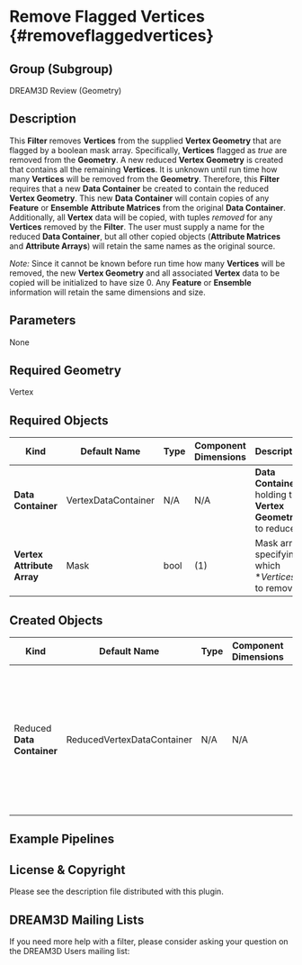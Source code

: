 Remove Flagged Vertices {#removeflaggedvertices}
=============

## Group (Subgroup) ##

DREAM3D Review (Geometry)

## Description ##

This **Filter** removes **Vertices** from the supplied **Vertex Geometry** that are flagged by a boolean mask array.  Specifically, **Vertices** flagged as _true_ are removed from the **Geometry**.  A new reduced **Vertex Geometry** is created that contains all the remaining **Vertices**.  It is unknown until run time how many **Vertices** will be removed from the **Geometry**.  Therefore, this **Filter** requires that a new **Data Container** be created to contain the reduced **Vertex Geometry**.  This new **Data Container** will contain copies of any **Feature** or **Ensemble** **Attribute Matrices** from the original **Data Container**.  Additionally, all **Vertex** data will be copied, with tuples _removed_ for any **Vertices** removed by the **Filter**.  The user must supply a name for the reduced **Data Container**, but all other copied objects (**Attribute Matrices** and **Attribute Arrays**) will retain the same names as the original source.

_Note:_ Since it cannot be known before run time how many **Vertices** will be removed, the new **Vertex Geometry** and all associated **Vertex** data to be copied will be initialized to have size 0.  Any **Feature** or **Ensemble** information will retain the same dimensions and size.     

## Parameters ##

None

## Required Geometry ###

Vertex

## Required Objects ##

| Kind | Default Name | Type | Component Dimensions | Description |
|------|--------------|------|----------------------|-------------|
| **Data Container** | VertexDataContainer | N/A | N/A | **Data Container** holding the **Vertex Geometry** to reduce |
| **Vertex Attribute Array** | Mask | bool | (1) | Mask array specifying which **Vertices* to remove |

## Created Objects ##

| Kind | Default Name | Type | Component Dimensions | Description |
|------|--------------|------|----------------------|-------------|
| Reduced **Data Container** | ReducedVertexDataContainer | N/A | N/A | **Data Container** holding the reduced **Vertex Geometry** and any copied **Attribute Matrices** and **Attribute Arrays** |

## Example Pipelines ##



## License & Copyright ##

Please see the description file distributed with this plugin.

## DREAM3D Mailing Lists ##

If you need more help with a filter, please consider asking your question on the DREAM3D Users mailing list:
